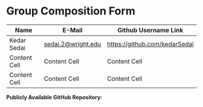 # Group Composition Form

| Name  | E-Mail | Github Username Link |
| ------------- | ------------- | ------------- |
| Kedar Sedai   | sedai.2@wright.edu | https://github.com/kedarSedai|
| Content Cell  | Content Cell  | Content Cell  |
| Content Cell  | Content Cell  | Content Cell  |

**Publicly Available GitHub Repository:**
